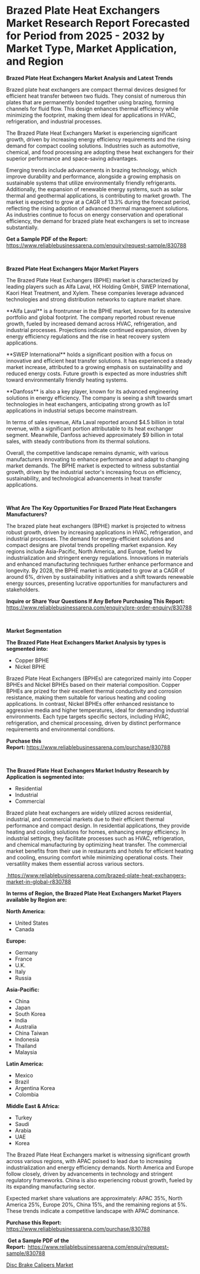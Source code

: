 <p><h1>Brazed Plate Heat Exchangers Market Research Report Forecasted for Period from 2025 -  2032 by Market Type, Market Application, and Region</h1></p><p><strong>Brazed Plate Heat Exchangers Market Analysis and Latest Trends</strong></p>
<p><p>Brazed plate heat exchangers are compact thermal devices designed for efficient heat transfer between two fluids. They consist of numerous thin plates that are permanently bonded together using brazing, forming channels for fluid flow. This design enhances thermal efficiency while minimizing the footprint, making them ideal for applications in HVAC, refrigeration, and industrial processes.</p><p>The Brazed Plate Heat Exchangers Market is experiencing significant growth, driven by increasing energy efficiency requirements and the rising demand for compact cooling solutions. Industries such as automotive, chemical, and food processing are adopting these heat exchangers for their superior performance and space-saving advantages. </p><p>Emerging trends include advancements in brazing technology, which improve durability and performance, alongside a growing emphasis on sustainable systems that utilize environmentally friendly refrigerants. Additionally, the expansion of renewable energy systems, such as solar thermal and geothermal applications, is contributing to market growth. The market is expected to grow at a CAGR of 13.3% during the forecast period, reflecting the rising adoption of advanced thermal management solutions. As industries continue to focus on energy conservation and operational efficiency, the demand for brazed plate heat exchangers is set to increase substantially.</p></p>
<p><strong>Get a Sample PDF of the Report:&nbsp;</strong> <a href="https://www.reliablebusinessarena.com/enquiry/request-sample/830788?utm_campaign=2259&utm_medium=2&utm_source=Github&utm_content=ia&utm_term=18022025&utm_id=brazed-plate-heat-exchangers">https://www.reliablebusinessarena.com/enquiry/request-sample/830788</a></p>
<p>&nbsp;</p>
<p><strong>Brazed Plate Heat Exchangers Major Market Players</strong></p>
<p><p>The Brazed Plate Heat Exchangers (BPHE) market is characterized by leading players such as Alfa Laval, HX Holding GmbH, SWEP International, Kaori Heat Treatment, and Xylem. These companies leverage advanced technologies and strong distribution networks to capture market share.</p><p>**Alfa Laval** is a frontrunner in the BPHE market, known for its extensive portfolio and global footprint. The company reported robust revenue growth, fueled by increased demand across HVAC, refrigeration, and industrial processes. Projections indicate continued expansion, driven by energy efficiency regulations and the rise in heat recovery system applications.</p><p>**SWEP International** holds a significant position with a focus on innovative and efficient heat transfer solutions. It has experienced a steady market increase, attributed to a growing emphasis on sustainability and reduced energy costs. Future growth is expected as more industries shift toward environmentally friendly heating systems.</p><p>**Danfoss** is also a key player, known for its advanced engineering solutions in energy efficiency. The company is seeing a shift towards smart technologies in heat exchangers, anticipating strong growth as IoT applications in industrial setups become mainstream. </p><p>In terms of sales revenue, Alfa Laval reported around $4.5 billion in total revenue, with a significant portion attributable to its heat exchanger segment. Meanwhile, Danfoss achieved approximately $9 billion in total sales, with steady contributions from its thermal solutions. </p><p>Overall, the competitive landscape remains dynamic, with various manufacturers innovating to enhance performance and adapt to changing market demands. The BPHE market is expected to witness substantial growth, driven by the industrial sector's increasing focus on efficiency, sustainability, and technological advancements in heat transfer applications.</p></p>
<p>&nbsp;</p>
<p><strong>What Are The Key Opportunities For Brazed Plate Heat Exchangers Manufacturers?</strong></p>
<p><p>The brazed plate heat exchangers (BPHE) market is projected to witness robust growth, driven by increasing applications in HVAC, refrigeration, and industrial processes. The demand for energy-efficient solutions and compact designs are pivotal trends propelling market expansion. Key regions include Asia-Pacific, North America, and Europe, fueled by industrialization and stringent energy regulations. Innovations in materials and enhanced manufacturing techniques further enhance performance and longevity. By 2028, the BPHE market is anticipated to grow at a CAGR of around 6%, driven by sustainability initiatives and a shift towards renewable energy sources, presenting lucrative opportunities for manufacturers and stakeholders.</p></p>
<p><strong>Inquire or Share Your Questions If Any Before Purchasing This Report:</strong> <a href="https://www.reliablebusinessarena.com/enquiry/pre-order-enquiry/830788?utm_campaign=2259&utm_medium=2&utm_source=Github&utm_content=ia&utm_term=18022025&utm_id=brazed-plate-heat-exchangers">https://www.reliablebusinessarena.com/enquiry/pre-order-enquiry/830788</a></p>
<p>&nbsp;</p>
<p><strong>Market Segmentation</strong></p>
<p><strong>The Brazed Plate Heat Exchangers Market Analysis by types is segmented into:</strong></p>
<p><ul><li>Copper BPHE</li><li>Nickel BPHE</li></ul></p>
<p><p>Brazed Plate Heat Exchangers (BPHEs) are categorized mainly into Copper BPHEs and Nickel BPHEs based on their material composition. Copper BPHEs are prized for their excellent thermal conductivity and corrosion resistance, making them suitable for various heating and cooling applications. In contrast, Nickel BPHEs offer enhanced resistance to aggressive media and higher temperatures, ideal for demanding industrial environments. Each type targets specific sectors, including HVAC, refrigeration, and chemical processing, driven by distinct performance requirements and environmental conditions.</p></p>
<p><strong>Purchase this Report:&nbsp;</strong><a href="https://www.reliablebusinessarena.com/purchase/830788?utm_campaign=2259&utm_medium=2&utm_source=Github&utm_content=ia&utm_term=18022025&utm_id=brazed-plate-heat-exchangers">https://www.reliablebusinessarena.com/purchase/830788</a></p>
<p>&nbsp;</p>
<p><strong>The Brazed Plate Heat Exchangers Market Industry Research by Application is segmented into:</strong></p>
<p><ul><li>Residential</li><li>Industrial</li><li>Commercial</li></ul></p>
<p><p>Brazed plate heat exchangers are widely utilized across residential, industrial, and commercial markets due to their efficient thermal performance and compact design. In residential applications, they provide heating and cooling solutions for homes, enhancing energy efficiency. In industrial settings, they facilitate processes such as HVAC, refrigeration, and chemical manufacturing by optimizing heat transfer. The commercial market benefits from their use in restaurants and hotels for efficient heating and cooling, ensuring comfort while minimizing operational costs. Their versatility makes them essential across various sectors.</p></p>
<p><a href="https://www.reliablebusinessarena.com/brazed-plate-heat-exchangers-market-in-global-r830788?utm_campaign=2259&utm_medium=2&utm_source=Github&utm_content=ia&utm_term=18022025&utm_id=brazed-plate-heat-exchangers">&nbsp;https://www.reliablebusinessarena.com/brazed-plate-heat-exchangers-market-in-global-r830788</a></p>
<p><strong>In terms of Region, the Brazed Plate Heat Exchangers Market Players available by Region are:</strong></p>
<p>
    <p> <strong> North America: </strong>
        <ul>
            <li>United States</li>
            <li>Canada</li>
        </ul>
        </p> 
    <p> <strong> Europe: </strong>
        <ul>
            <li>Germany</li>
            <li>France</li>
            <li>U.K.</li>
            <li>Italy</li>
            <li>Russia</li>
        </ul>
        </p> 
    <p> <strong> Asia-Pacific: </strong>
        <ul>
            <li>China</li>
            <li>Japan</li>
            <li>South Korea</li>
            <li>India</li>
            <li>Australia</li>
            <li>China Taiwan</li>
            <li>Indonesia</li>
            <li>Thailand</li>
            <li>Malaysia</li>
        </ul>
        </p> 
    <p> <strong> Latin America: </strong>
        <ul>
            <li>Mexico</li>
            <li>Brazil</li>
            <li>Argentina Korea</li>
            <li>Colombia</li>
        </ul>
        </p> 
    <p> <strong> Middle East & Africa: </strong>
        <ul>
            <li>Turkey</li>
            <li>Saudi</li>
            <li>Arabia</li>
            <li>UAE</li>
            <li>Korea</li>
        </ul>
    </p>
    </p>
<p><p>The Brazed Plate Heat Exchangers market is witnessing significant growth across various regions, with APAC poised to lead due to increasing industrialization and energy efficiency demands. North America and Europe follow closely, driven by advancements in technology and stringent regulatory frameworks. China is also experiencing robust growth, fueled by its expanding manufacturing sector. </p><p>Expected market share valuations are approximately: APAC 35%, North America 25%, Europe 20%, China 15%, and the remaining regions at 5%. These trends indicate a competitive landscape with APAC dominance.</p></p>
<p><strong>Purchase this Report: </strong><a href="https://www.reliablebusinessarena.com/purchase/830788?utm_campaign=2259&utm_medium=2&utm_source=Github&utm_content=ia&utm_term=18022025&utm_id=brazed-plate-heat-exchangers">https://www.reliablebusinessarena.com/purchase/830788</a></p>
<p>&nbsp;<strong>Get a Sample PDF of the Report:&nbsp;&nbsp;</strong><a href="https://www.reliablebusinessarena.com/enquiry/request-sample/830788?utm_campaign=2259&utm_medium=2&utm_source=Github&utm_content=ia&utm_term=18022025&utm_id=brazed-plate-heat-exchangers">https://www.reliablebusinessarena.com/enquiry/request-sample/830788</a></p>
<p><strong></strong></p>
<p><p><a href="https://github.com/FahadAhmed223/Market-Research-Report-List-1/blob/main/disc-brake-calipers-market.md?utm_campaign=2259&utm_medium=2&utm_source=Github&utm_content=ia&utm_term=18022025&utm_id=brazed-plate-heat-exchangers">Disc Brake Calipers Market</a></p></p>